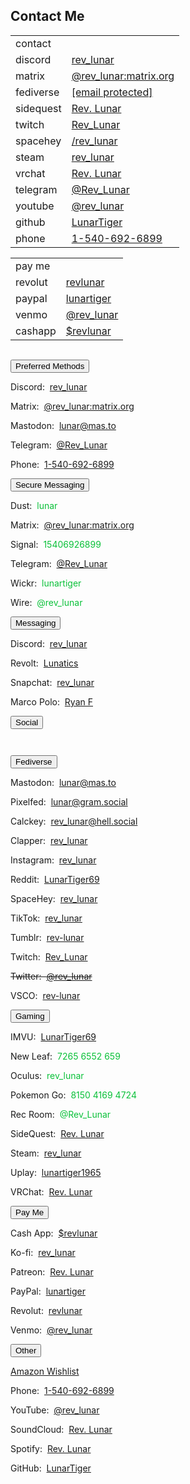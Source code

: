 <section><div class="encase">
	<h2 id="contact">Contact Me</h2>
	<noscript>
		<table cellspacing="3" cellpadding="3">
			<tbody>
				<tr><td colspan="2">contact</td></tr>
				<tr><td>discord</td><td><a href="https://discordapp.com/users/206291426932293634" target="_blank">rev_lunar</a></td></tr>
				<tr><td>matrix</td><td><a href="https://matrix.to/#/@rev_lunar:matrix.org" target="_blank">@rev_lunar:matrix.org</a></td></tr>
				<tr><td>fediverse</td><td><a href="https://mas.to/@lunar" target="_blank"><span class="__cf_email__" data-cfemail="d6baa3b8b7a496bbb7a5f8a2b9">[email&#160;protected]</span></a></td></tr>
				<tr><td>sidequest</td><td><a href="https://sdq.st/lunar" target="_blank">Rev. Lunar</a></td></tr>
				<tr><td>twitch</td><td><a href="https://www.twitch.tv/rev_lunar" target="_blank">Rev_Lunar</a></td></tr>
				<tr><td>spacehey</td><td><a href="https://spacehey.com/rev_lunar" target="_blank">/rev_lunar</a></td></tr>
				<tr><td>steam</td><td><a href="http://steamcommunity.com/id/rev_lunar" target="_blank">rev_lunar</a></td></tr>
				<tr><td>vrchat</td><td><a href="https://vrchat.com/home/user/usr_b215585f-cb89-4f2d-872c-24bf71576213" target="_blank">Rev. Lunar</a></td></tr>
				<tr><td>telegram</td><td><a href="https://t.me/Rev_Lunar" target="_blank">@Rev_Lunar</a></td></tr>
				<tr><td>youtube</td><td><a href="https://www.youtube.com/@rev_lunar" target="_blank">@rev_lunar</a></td></tr>
				<tr><td>github</td><td><a href="https://github.com/LunarTiger" target="_blank">LunarTiger</a></td></tr>
				<tr><td>phone</td><td><a href="tel:+15406926899">1-540-692-6899</a></td></tr>
			</tbody>
		</table>
		<table cellspacing="3" cellpadding="3">
			<tbody>
				<tr><td colspan="2">pay me</td></tr>
				<tr><td>revolut</td><td><a href="https://pay.revolut.com/profile/revlunar" target="_blank">revlunar</a></td></tr>
				<tr><td>paypal</td><td><a href="https://www.paypal.me/lunartiger" target="_blank">lunartiger</a></td></tr>
				<tr><td>venmo</td><td><a href="https://account.venmo.com/u/rev_lunar" target="_blank">@rev_lunar</a></td></tr>
				<tr><td>cashapp</td><td><a href="https://cash.app/$revlunar" target="_blank">$revlunar</a></td></tr>
			</tbody>
		</table>
	</noscript>
	<hr style="height:1px; visibility:hidden;" />
	<button class="collapsible" id="openme" data-parent="openme" data-child="preferred">Preferred Methods</button>
		<div id="preferred" class="innertext" data-parent="openme">
			<p>Discord:&nbsp; <a href="https://discordapp.com/users/206291426932293634" target="_blank" id="Pdiscord" data-parent="openme">rev_lunar</a></p>
			<p>Matrix:&nbsp; <a href="https://matrix.to/#/@rev_lunar:matrix.org" target="_blank" id="Pmatrix" data-parent="openme">@rev_lunar:matrix.org</a></p>
			<p>Mastodon:&nbsp; <a rel="me" href="https://mas.to/@lunar" target="_blank" id="Pmastodon" data-parent="openme">lunar@mas.to</a></p>
			<p>Telegram:&nbsp; <a href="https://t.me/Rev_Lunar" target="_blank" id="Ptelegram" data-parent="openme">@Rev_Lunar</a></p>
			<p>Phone:&nbsp; <a href="tel:+15406926899" id="Pphone" data-parent="openme">1-540-692-6899</a></p>
		</div>
	<button class="collapsible" id="secure" data-parent="secure" data-child="secure-child">Secure Messaging</button>
		<div id="secure-child" class="innertext" data-parent="secure">			<p>Dust:&nbsp; <span style="color:#0ac139;" id="dust" data-parent="secure">lunar</span></p>
			<p>Matrix:&nbsp; <a href="https://matrix.to/#/@rev_lunar:matrix.org" target="_blank" id="matrix" data-parent="secure">@rev_lunar:matrix.org</a></p>
			<p>Signal:&nbsp; <span style="color:#0ac139;" id="signal" data-parent="secure">15406926899</span></p>
			<p>Telegram:&nbsp; <a href="https://t.me/Rev_Lunar" target="_blank" id="telegram" data-parent="secure">@Rev_Lunar</a></p>
			<p>Wickr:&nbsp; <span style="color:#0ac139;" id="wickr" data-parent="secure">lunartiger</span></p>
			<p>Wire:&nbsp; <span style="color:#0ac139;" id="wire" data-parent="secure">@rev_lunar</span></p>
		</div>
	<button class="collapsible" id="messaging" data-parent="messaging" data-child="messaging-child">Messaging</button>
		<div id="messaging-child" class="innertext" data-parent="messaging">
			<p>Discord:&nbsp; <a href="https://discordapp.com/users/206291426932293634" target="_blank" id="discord" data-parent="messaging">rev_lunar</a></p>
			<p>Revolt:&nbsp; <a href="https://rvlt.gg/QwvVQrEA" target="_blank" id="revolt" data-parent="messaging">Lunatics</a></p>
			<p>Snapchat:&nbsp; <a href="https://www.snapchat.com/add/rev_lunar" target="_blank" id="snapchat" data-parent="messaging">rev_lunar</a></p>
			<p>Marco Polo:&nbsp; <a href="https://marcopolo.me/s/ryan-f-iRgKx" target="_blank" id="marcopolo" data-parent="messaging">Ryan F</a></p>
		</div>
	<button class="collapsible" id="social" data-parent="social" data-child="social-child">Social</button>
		<div id="social-child" class="innertext" data-parent="social">
			<hr style="height:1em; visibility:hidden;"/>
			<button class="fakecollapsible" id="fediverse" data-parent="social" data-child="fediverse">Fediverse</button>
				<div id="fediverse-child" class="fakeinnertext" data-parent="fediverse">
					<p>Mastodon:&nbsp; <a rel="me" href="https://mas.to/@lunar" target="_blank" id="mastodon" data-parent="social">lunar@mas.to</a></p>
					<p>Pixelfed:&nbsp; <a rel="me" href="https://gram.social/lunar" target="_blank" id="pixelfed" data-parent="social">lunar@gram.social</a></p>
					<p>Calckey:&nbsp; <a rel="me" href="https://hell.social/@rev_lunar" target="_blank" id="calckey" data-parent="social">rev_lunar@hell.social</a></p>
				</div>
			<p>Clapper:&nbsp; <a href="https://newsclapper.com/rev_lunar" id="clapper" data-parent="social">rev_lunar</a></p>
			<p>Instagram:&nbsp; <a href="https://www.instagram.com/rev_lunar/" target="_blank" id="instagram" data-parent="social">rev_lunar</a></p>
			<p>Reddit:&nbsp; <a href="https://www.reddit.com/user/LunarTiger69" target="_blank" id="reddit" data-parent="social">LunarTiger69</a></p>
			<p>SpaceHey:&nbsp; <a href="https://spacehey.com/rev_lunar" id="spacehey" data-parent="social">rev_lunar</a></p>
			<p>TikTok:&nbsp; <a href="https://tiktok.com/@rev_lunar" id="tiktok" data-parent="social">rev_lunar</a></p>
			<p>Tumblr:&nbsp; <a href="https://tumblr.com/rev-lunar" id="tumblr" data-parent="social">rev-lunar</a></p>
			<p>Twitch:&nbsp; <a href="https://www.twitch.tv/rev_lunar" target="_blank" id="twitch" data-parent="social">Rev_Lunar</a></p>
			<p><del>Twitter:&nbsp; <a href="https://twitter.com/rev_lunar" target="_blank" id="twitter" data-parent="social">@rev_lunar</a></del></p>
			<p>VSCO:&nbsp; <a href="https://vsco.co/rev-lunar" target="_blank" id="vsco" data-parent="social">rev-lunar</a></p>
		</div>
	<button class="collapsible" id="gaming" data-parent="gaming" data-child="gaming-child">Gaming</button>
		<div id="gaming-child" class="innertext" data-parent="gaming">
			<p>IMVU:&nbsp; <a href="https://www.imvu.com/next/av/LunarTiger69/" target="_blank" id="imvu" data-parent="gaming">LunarTiger69</a></p>
			<p>New Leaf:&nbsp; <span style="color:#0ac139;" id="newleaf" data-parent="gaming">7265 6552 659</span></p>
			<p>Oculus:&nbsp; <span style="color:#0ac139;" id="oculus" data-parent="gaming">rev_lunar</span></p>
			<p>Pokemon Go:&nbsp; <span style="color:#0ac139;" id="pokemon" data-parent="gaming">8150 4169 4724</span></p>
			<p>Rec Room:&nbsp; <span style="color:#0ac139;" id="recroom" data-parent="gaming">@Rev_Lunar</span></p>
			<p>SideQuest:&nbsp; <a href="https://sdq.st/lunar" target="_blank" id="sidequest" data-parent="gaming">Rev. Lunar</a></p>
			<p>Steam:&nbsp; <a href="http://steamcommunity.com/id/rev_lunar" target="_blank" id="steam" data-parent="gaming">rev_lunar</a></p>
			<p>Uplay:&nbsp; <a href="https://club.ubisoft.com/en-US/profile/lunartiger1965" target="_blank" id="uplay" data-parent="gaming">lunartiger1965</a></p>
			<p>VRChat:&nbsp; <a href="https://vrchat.com/home/user/usr_b215585f-cb89-4f2d-872c-24bf71576213" target="_blank" id="vrchat" data-parent="gaming">Rev. Lunar</a></p>
			<!--
				<p><del>AltspaceVR:&nbsp; <span style="color:#0ac139;" id="altvr" data-parent="gaming">Lunar</span></del><br /><ins>Was banned for talking about how they protect pedophiles</ins></p>
				<p>Battle.net:&nbsp; <span style="color:#0ac139;" id="battlenet" data-parent="gaming">LunarTiger69#1995</span></p>
				<p>Origin:&nbsp; <a href="https://www.origin.com/usa/en-us/profile/user/Us_m7_zkAXm4u_A4yP5DQA--/achievements" target="_blank" id="origin" data-parent="gaming">LunarTiger69</a></p>
				<p>PSN:&nbsp; <span style="color:#0ac139;" id="psn" data-parent="gaming">lunartiger69</span></p>
				<p>Sansar:&nbsp; <a href="https://profiles.sansar.com/profiles/Lunar-6624" target="_blank" id="sansar" data-parent="gaming">@Lunar-6624</a></p>
				<p>Second Life:&nbsp; <a href="https://my.secondlife.com/lunar.leifstrom" target="_blank" id="secondlife" data-parent="gaming">Lunar Leifstrom</a></p>
				<p>Xbox:&nbsp; <a href="https://account.xbox.com/profile?gamertag=lunartiger69" target="_blank" id="xbox" data-parent="gaming">lunartiger69</a></p>
			-->
		</div>
	<button class="collapsible" id="payme" data-parent="payme" data-child="payme-child">Pay Me</button>
		<div id="payme-child" class="innertext" data-parent="payme">
			<p>Cash App:&nbsp; <a href="https://cash.app/$revlunar" target="_blank" id="cashapp" data-parent="payme">$revlunar</a></p>
			<p>Ko-fi:&nbsp; <a href="https://ko-fi.com/rev_lunar" target="_blank" id="kofi" data-parent="payme">rev_lunar</a></p>
			<p>Patreon:&nbsp; <a href="https://patreon.com/rev_lunar" target="_blank" id="patreon" data-parent="payme">Rev. Lunar</a></p>
			<p>PayPal:&nbsp; <a href="https://www.paypal.me/lunartiger" target="_blank" id="paypal" data-parent="payme">lunartiger</a></p>
			<p>Revolut:&nbsp; <a href="https://pay.revolut.com/profile/revlunar" target="_blank" id="revolut" data-parent="payme">revlunar</a></p>
			<p>Venmo:&nbsp; <a href="https://account.venmo.com/u/rev_lunar" target="_blank" id="venmo" data-parent="payme">@rev_lunar</a></p>
			<!--
				<p>Monero Wallet:&nbsp; <span style="color:#0ac139; word-wrap:break-word;" id="monero" data-parent="payme"></span></p>
			-->
		</div>
	<button class="collapsible" id="other" data-parent="other" data-child="other-child">Other</button>
		<div id="other-child" class="innertext" data-parent="other">
			<p><a href="https://www.amazon.com/hz/wishlist/ls/3BFK7H90M9CFT" id="wishlist" data-parent="other">Amazon Wishlist</a></p>
			<p>Phone:&nbsp; <a href="tel:+15406926899" id="phone" data-parent="other">1-540-692-6899</a></p>
			<p>YouTube:&nbsp; <a href="https://www.youtube.com/@rev_lunar" target="_blank" id="youtube" data-parent="other">@rev_lunar</a></p>
			<p>SoundCloud:&nbsp; <a href="https://soundcloud.com/rev_lunar" target="_blank" id="soundcloud" data-parent="other">Rev. Lunar</a></p>
			<p>Spotify:&nbsp; <a href="spotify:user:tet6uf8yxoga59316ykeisk45" id="spotify" data-parent="other">Rev. Lunar</a></p>
			<p>GitHub:&nbsp; <a href="https://github.com/LunarTiger" target="_blank" id="github" data-parent="other">LunarTiger</a></p>
			<!--
				<p>E-mail:&nbsp; <a href="mailto:lunar@benvr.co.uk" target="_top" id="email" data-parent="other">lunar@benvr.co.uk</a></p>
			-->
		</div>
	<script src="/assets/js/collapsible.js"></script>
</div></section>
